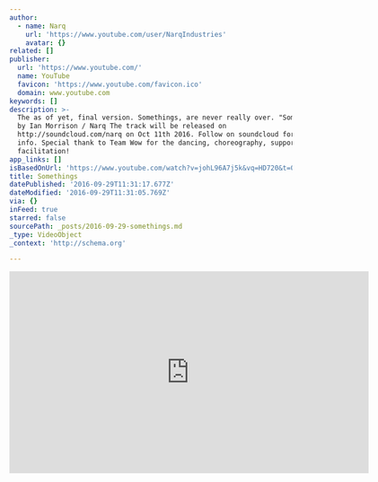```yaml
---
author:
  - name: Narq
    url: 'https://www.youtube.com/user/NarqIndustries'
    avatar: {}
related: []
publisher:
  url: 'https://www.youtube.com/'
  name: YouTube
  favicon: 'https://www.youtube.com/favicon.ico'
  domain: www.youtube.com
keywords: []
description: >-
  The as of yet, final version. Somethings, are never really over. "Somethings"
  by Ian Morrison / Narq The track will be released on
  http://soundcloud.com/narq on Oct 11th 2016. Follow on soundcloud for more
  info. Special thank to Team Wow for the dancing, choreography, support and
  facilitation!
app_links: []
isBasedOnUrl: 'https://www.youtube.com/watch?v=johL96A7j5k&vq=HD720&t=0m04s'
title: Somethings
datePublished: '2016-09-29T11:31:17.677Z'
dateModified: '2016-09-29T11:31:05.769Z'
via: {}
inFeed: true
starred: false
sourcePath: _posts/2016-09-29-somethings.md
_type: VideoObject
_context: 'http://schema.org'

---
```

<iframe src="https://cdn.embedly.com/widgets/media.html?src=https%3A%2F%2Fwww.youtube.com%2Fembed%2FjohL96A7j5k%3Fstart%3D4%26feature%3Doembed%26start%3D4&amp;url=http%3A%2F%2Fwww.youtube.com%2Fwatch%3Fv%3DjohL96A7j5k&amp;image=https%3A%2F%2Fi.ytimg.com%2Fvi%2FjohL96A7j5k%2Fhqdefault.jpg&amp;key=b7d04c9b404c499eba89ee7072e1c4f7&amp;type=text%2Fhtml&amp;schema=youtube" width="640" height="360" scrolling="no" frameborder="0" allowfullscreen="" style=""></iframe>